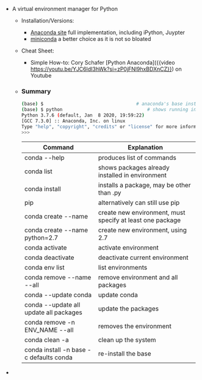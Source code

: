 - A virtual environment manager for Python
	- Installation/Versions:
		- [Anaconda site](https://www.anaconda.com/)
		  full implementation, including iPython, Juypter
		- [miniconda](https://docs.conda.io/projects/miniconda/en/latest/)
		  a better choice as it is not so bloated
	- Cheat Sheet:
		- Simple How-to: Cory Schafer [Python Anaconda]({{video https://youtu.be/YJC6ldI3hWk?si=zP0jFNl9hxBDXnCZ}}) on Youtube
	- ### Summary
	  
	  ```bash
	  (base) $									# anaconda's base installation
	  (base) $ python								# shows running in anaconda
	  Python 3.7.6 (default, Jan  8 2020, 19:59:22) 
	  [GCC 7.3.0] :: Anaconda, Inc. on linux
	  Type "help", "copyright", "credits" or "license" for more information.
	  >>> 
	  
	  ```
	  
	  |Command               | Explanation                                     |
	  |----------------------|-------------------------------------------------|
	  | conda --help         | produces list of commands |
	  | conda list           | shows packages already installed in environment |
	  | conda install <package>  | installs a package, may be other than .py |
	  | pip                  | alternatively can still use pip |
	  | conda create --name <envN> <at-least-one-package> | create new environment, must specify at least one package |
	  | conda create --name <envN> python=2.7 | create new environment, using 2.7 |
	  | conda activate <envN>  | activate environment <envN> |
	  | conda deactivate | deactivate current environment |
	  | conda env list | list environments |
	  | conda remove --name <envN> --all | remove environment <envN> and all packages |
	  | conda --update conda   | update conda |
	  | conda --update all update all packages| update the packages |
	  | conda remove -n ENV_NAME --all  |  removes the environment|
	  | conda clean -a | clean up the system |
	  | conda install -n base -c defaults conda| re-install the base |
-